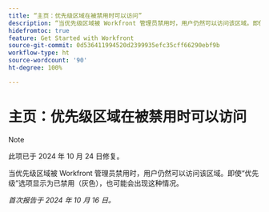 ```yaml
---
title: “主页：优先级区域在被禁用时可以访问”
description: “当优先级区域被 Workfront 管理员禁用时，用户仍然可以访问该区域。即使“优先级”选项显示为已禁用（灰色），也可能会出现这种情况。”
hidefromtoc: true
feature: Get Started with Workfront
source-git-commit: 0d536411994520d2399935efc35cff66290ebf9b
workflow-type: ht
source-wordcount: '90'
ht-degree: 100%

---
```



# 主页：优先级区域在被禁用时可以访问

>[!NOTE]
>
>此项已于 2024 年 10 月 24 日修复。

当优先级区域被 Workfront 管理员禁用时，用户仍然可以访问该区域。即使“优先级”选项显示为已禁用（灰色），也可能会出现这种情况。

_首次报告于 2024 年 10 月 16 日。_
